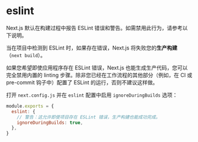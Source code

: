 # eslint

Next.js 默认在构建过程中报告 ESLint 错误和警告。如需禁用此行为，请参考以下说明。

当在项目中检测到 ESLint 时，如果存在错误，Next.js 将失败您的**生产构建**（`next build`）。

如果您希望即使应用程序存在 ESLint 错误，Next.js 也能生成生产代码，您可以完全禁用内置的 linting 步骤。除非您已经在工作流程的其他部分（例如，在 CI 或 pre-commit 钩子中）配置了 ESLint 的运行，否则不建议这样做。

打开 `next.config.js` 并在 `eslint` 配置中启用 `ignoreDuringBuilds` 选项：

```js filename="next.config.js"
module.exports = {
  eslint: {
    // 警告：这允许即使项目存在 ESLint 错误，生产构建也能成功完成。
    ignoreDuringBuilds: true,
  },
}
```